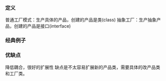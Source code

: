 ### 定义  
普通工厂模式：生产具体的产品，创建的产品是类(class)
抽象工厂：生产抽象产品，创建的产品是接口(interface)
### 经典例子
### 优缺点
降低耦合，很好的扩展性
缺点是不太容易扩展新的产品类，需要具体的改产品类和工厂类。